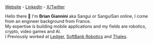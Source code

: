[Website](https://sangui.dev/) - [LinkedIn](https://www.linkedin.com/in/briangiannini1/) - [X/Twitter](https://twitter.com/SanguiSan)

Hello there 👋
I'm **Brian Giannini** aka Sangui or SanguiSan online, I come from an engineer background from France. \
My expertise is building mobile applications and my fields are robotics, crypto, video games and AI. \
I Previously worked at [Ledger](https://www.ledger.com/), [SoftBank Robotics](https://www.softbankrobotics.com/) and [Thales](https://www.thalesgroup.com/).
